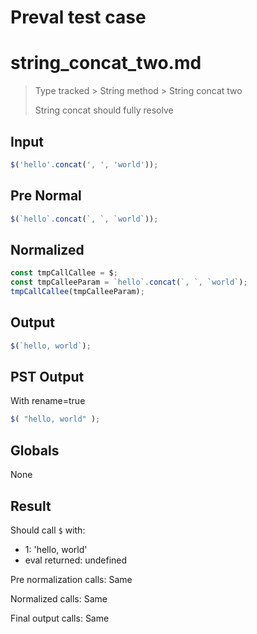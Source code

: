 # Preval test case

# string_concat_two.md

> Type tracked > String method > String concat two
>
> String concat should fully resolve

## Input

`````js filename=intro
$('hello'.concat(', ', 'world'));
`````

## Pre Normal

`````js filename=intro
$(`hello`.concat(`, `, `world`));
`````

## Normalized

`````js filename=intro
const tmpCallCallee = $;
const tmpCalleeParam = `hello`.concat(`, `, `world`);
tmpCallCallee(tmpCalleeParam);
`````

## Output

`````js filename=intro
$(`hello, world`);
`````

## PST Output

With rename=true

`````js filename=intro
$( "hello, world" );
`````

## Globals

None

## Result

Should call `$` with:
 - 1: 'hello, world'
 - eval returned: undefined

Pre normalization calls: Same

Normalized calls: Same

Final output calls: Same
